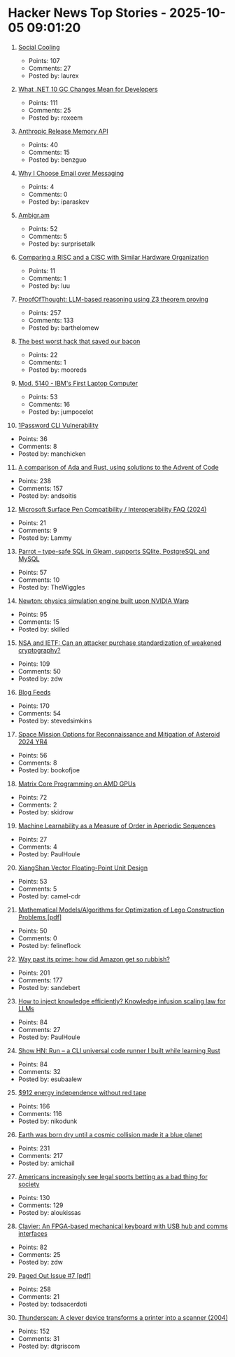 # Hacker News Top Stories - 2025-10-05 09:01:20

1. [Social Cooling](https://www.socialcooling.com/)
   - Points: 107
   - Comments: 27
   - Posted by: laurex

2. [What .NET 10 GC Changes Mean for Developers](https://roxeem.com/2025/09/30/what-net-10-gc-changes-mean-for-developers/)
   - Points: 111
   - Comments: 25
   - Posted by: roxeem

3. [Anthropic Release Memory API](https://www.anthropic.com/news/context-management)
   - Points: 40
   - Comments: 15
   - Posted by: benzguo

4. [Why I Choose Email over Messaging](https://www.spinellis.gr/blog/20250926/?li)
   - Points: 4
   - Comments: 0
   - Posted by: iparaskev

5. [Ambigr.am](https://ambigr.am/hall-of-fame)
   - Points: 52
   - Comments: 5
   - Posted by: surprisetalk

6. [Comparing a RISC and a CISC with Similar Hardware Organization](https://dl.acm.org/doi/pdf/10.1145/106972.107003)
   - Points: 11
   - Comments: 1
   - Posted by: luu

7. [ProofOfThought: LLM-based reasoning using Z3 theorem proving](https://github.com/DebarghaG/proofofthought)
   - Points: 257
   - Comments: 133
   - Posted by: barthelomew

8. [The best worst hack that saved our bacon](https://jeffersonheard.ghost.io/the-best-worst-hack-that-saved-our-bacon/)
   - Points: 22
   - Comments: 1
   - Posted by: mooreds

9. [Mod. 5140 - IBM's First Laptop Computer](https://richardsapperdesign.com/products/mod-5140/)
   - Points: 53
   - Comments: 16
   - Posted by: jumpocelot

10. [1Password CLI Vulnerability](https://codeberg.org/manchicken/1password-cli-vuln-disclosure)
   - Points: 36
   - Comments: 8
   - Posted by: manchicken

11. [A comparison of Ada and Rust, using solutions to the Advent of Code](https://github.com/johnperry-math/AoC2023/blob/master/More_Detailed_Comparison.md)
   - Points: 238
   - Comments: 157
   - Posted by: andsoitis

12. [Microsoft Surface Pen Compatibility / Interoperability FAQ (2024)](https://dancharblog.wordpress.com/2017/05/29/surface-pen-compatibility-interoperability-faq/)
   - Points: 21
   - Comments: 9
   - Posted by: Lammy

13. [Parrot – type-safe SQL in Gleam, supports SQlite, PostgreSQL and MySQL](https://github.com/daniellionel01/parrot)
   - Points: 57
   - Comments: 10
   - Posted by: TheWiggles

14. [Newton: physics simulation engine built upon NVIDIA Warp](https://github.com/newton-physics/newton)
   - Points: 95
   - Comments: 15
   - Posted by: skilled

15. [NSA and IETF: Can an attacker purchase standardization of weakened cryptography?](https://blog.cr.yp.to/20251004-weakened.html)
   - Points: 109
   - Comments: 50
   - Posted by: zdw

16. [Blog Feeds](https://blogfeeds.net)
   - Points: 170
   - Comments: 54
   - Posted by: stevedsimkins

17. [Space Mission Options for Reconnaissance and Mitigation of Asteroid 2024 YR4](https://arxiv.org/abs/2509.12351)
   - Points: 56
   - Comments: 8
   - Posted by: bookofjoe

18. [Matrix Core Programming on AMD GPUs](https://salykova.github.io/matrix-cores-cdna)
   - Points: 72
   - Comments: 2
   - Posted by: skidrow

19. [Machine Learnability as a Measure of Order in Aperiodic Sequences](https://arxiv.org/abs/2509.18103)
   - Points: 27
   - Comments: 4
   - Posted by: PaulHoule

20. [XiangShan Vector Floating-Point Unit Design](https://docs.xiangshan.cc/projects/design/en/latest/backend/VFPU/)
   - Points: 53
   - Comments: 5
   - Posted by: camel-cdr

21. [Mathematical Models/Algorithms for Optimization of Lego Construction Problems [pdf]](https://backend.orbit.dtu.dk/ws/portalfiles/portal/236623063/PhD_Thesis_Torkil_Kollsker.pdf)
   - Points: 50
   - Comments: 0
   - Posted by: felineflock

22. [Way past its prime: how did Amazon get so rubbish?](https://www.theguardian.com/technology/2025/oct/05/way-past-its-prime-how-did-amazon-get-so-rubbish)
   - Points: 201
   - Comments: 177
   - Posted by: sandebert

23. [How to inject knowledge efficiently? Knowledge infusion scaling law for LLMs](https://arxiv.org/abs/2509.19371)
   - Points: 84
   - Comments: 27
   - Posted by: PaulHoule

24. [Show HN: Run – a CLI universal code runner I built while learning Rust](https://github.com/Esubaalew/run)
   - Points: 84
   - Comments: 32
   - Posted by: esubaalew

25. [$912 energy independence without red tape](https://sunboxlabs.com/)
   - Points: 166
   - Comments: 116
   - Posted by: nikodunk

26. [Earth was born dry until a cosmic collision made it a blue planet](https://www.sciencedaily.com/releases/2025/09/250928095654.htm)
   - Points: 231
   - Comments: 217
   - Posted by: amichail

27. [Americans increasingly see legal sports betting as a bad thing for society](https://www.pewresearch.org/short-reads/2025/10/02/americans-increasingly-see-legal-sports-betting-as-a-bad-thing-for-society-and-sports/)
   - Points: 130
   - Comments: 129
   - Posted by: aloukissas

28. [Clavier: An FPGA-based mechanical keyboard with USB hub and comms interfaces](https://github.com/lsartory/Clavier)
   - Points: 82
   - Comments: 25
   - Posted by: zdw

29. [Paged Out Issue #7 [pdf]](https://pagedout.institute/download/PagedOut_007.pdf)
   - Points: 258
   - Comments: 21
   - Posted by: todsacerdoti

30. [Thunderscan: A clever device transforms a printer into a scanner (2004)](https://www.folklore.org/Thunderscan.html)
   - Points: 152
   - Comments: 31
   - Posted by: dtgriscom

